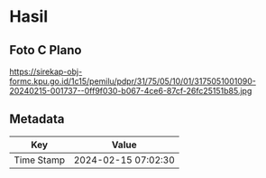 # Hasil

## Foto C Plano

https://sirekap-obj-formc.kpu.go.id/1c15/pemilu/pdpr/31/75/05/10/01/3175051001090-20240215-001737--0ff9f030-b067-4ce6-87cf-26fc25151b85.jpg


## Metadata

| Key        | Value               |
| ---------- | ------------------- |
| Time Stamp | 2024-02-15 07:02:30 |



